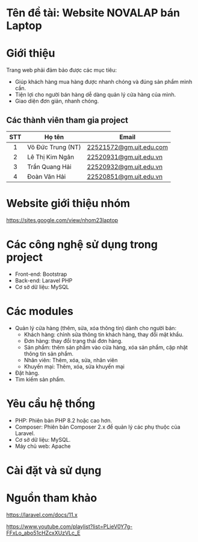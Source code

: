 # Tên đề tài: Website NOVALAP bán Laptop 
# Giới thiệu
Trang web phải đảm bảo được các mục tiêu:
- Giúp khách hàng mua hàng được nhanh chóng và đúng sản phẩm mình cần.
- Tiện lợi cho người bán hàng dễ dàng quản lý cửa hàng của mình.
- Giao diện đơn giản, nhanh chóng.
## Các thành viên tham gia project

| STT| Họ tên            | Email                  |
|:--:|-------------------|------------------------|
| 1  | Võ Đức Trung (NT) | 22521572@gm.uit.edu.com|     |
| 2  | Lê Thị Kim Ngân   | 22520931@gm.uit.edu.vn |
| 3  | Trần Quang Hải    | 22520932@gm.uit.edu.vn |
| 4  | Đoàn Văn Hải      | 22520851@gm.uit.edu.vn |
# Website giới thiệu nhóm
https://sites.google.com/view/nhom23laptop
# Các công nghệ sử dụng trong project
- Front-end: Bootstrap 
- Back-end: Laravel PHP
- Cơ sở dữ liệu: MySQL
# Các modules
- Quản lý cửa hàng (thêm, sửa, xóa thông tin) dành cho người bán:
  + Khách hàng: chỉnh sửa thông tin khách hàng, thay đổi mật khẩu.
  + Đơn hàng: thay đổi trạng thái đơn hàng.
  + Sản phẩm: thêm sản phẩm vào cửa hàng, xóa sản phẩm, cập nhật thông tin sản phẩm.
  + Nhân viên: Thêm, xóa, sửa, nhân viên
  + Khuyến mại: Thêm, xóa, sửa khuyến mại
- Đặt hàng.
- Tìm kiếm sản phẩm.
# Yêu cầu hệ thống
- PHP: Phiên bản PHP 8.2 hoặc cao hơn.
- Composer: Phiên bản Composer 2.x để quản lý các phụ thuộc của Laravel.
- Cơ sở dữ liệu: MySQL.
- Máy chủ web: Apache  
# Cài đặt và sử dụng

# Nguồn tham khảo
https://laravel.com/docs/11.x 

https://www.youtube.com/playlist?list=PLieV0Y7g-FFxLo_abo51cHZcxXUzVLc_E

